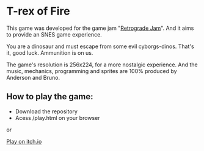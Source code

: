 # T-rex of Fire

This game was developed for the game jam "[Retrograde Jam](https://itch.io/jam/retrograde-jam)". And it aims to provide an SNES game experience.

You are a dinosaur and must escape from some evil cyborgs-dinos. That's it, good luck. Ammunition is on us.

The game's resolution is 256x224, for a more nostalgic experience. And the music, mechanics, programming and sprites are 100% produced by Anderson and Bruno.

## How to play the game:
- Download the repository
- Acess /play.html on your browser

or 

[Play on itch.io](https://https://vonpootato.itch.io/trex-of-fire)